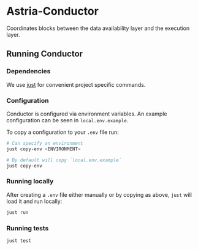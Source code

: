 # Astria-Conductor

Coordinates blocks between the data availability layer and the execution layer.

## Running Conductor

### Dependencies

We use [just](https://just.systems/man/en/chapter_4.html) for convenient project
specific commands.

### Configuration
Conductor is configured via environment variables. An example configuration can
be seen in `local.env.example`.

To copy a configuration to your `.env` file run:

```sh
# Can specify an environment
just copy-env <ENVIRONMENT>

# By default will copy `local.env.example`
just copy-env
```

### Running locally

After creating a `.env` file either manually or by copying as above, `just` will
load it and run locally:

```bash
just run
```

### Running tests

```bash
just test
```